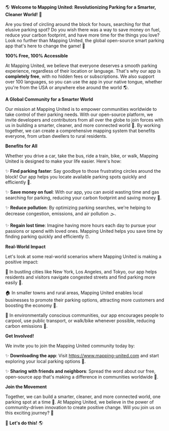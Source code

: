 🌎 **Welcome to Mapping United: Revolutionizing Parking for a Smarter, Cleaner World!** 🌈

Are you tired of circling around the block for hours, searching for that elusive parking spot? Do you wish there was a way to save money on fuel, reduce your carbon footprint, and have more time for the things you love? Look no further than Mapping United, the global open-source smart parking app that's here to change the game! 🚀

**100% Free, 100% Accessible**

At Mapping United, we believe that everyone deserves a smooth parking experience, regardless of their location or language. That's why our app is **completely free**, with no hidden fees or subscriptions. We also support over 100 languages, so you can use the app in your native tongue, whether you're from the USA or anywhere else around the world 🌎.

**A Global Community for a Smarter World**

Our mission at Mapping United is to empower communities worldwide to take control of their parking needs. With our open-source platform, we invite developers and contributors from all over the globe to join forces with us in building a smarter, cleaner, and more connected world 🌈. By working together, we can create a comprehensive mapping system that benefits everyone, from urban dwellers to rural residents.

**Benefits for All**

Whether you drive a car, take the bus, ride a train, bike, or walk, Mapping United is designed to make your life easier. Here's how:

✨ **Find parking faster**: Say goodbye to those frustrating circles around the block! Our app helps you locate available parking spots quickly and efficiently 📍.

✨ **Save money on fuel**: With our app, you can avoid wasting time and gas searching for parking, reducing your carbon footprint and saving money 💸.

✨ **Reduce pollution**: By optimizing parking searches, we're helping to decrease congestion, emissions, and air pollution 🌫️.

✨ **Regain lost time**: Imagine having more hours each day to pursue your passions or spend with loved ones. Mapping United helps you save time by finding parking quickly and efficiently ⏰.

**Real-World Impact**

Let's look at some real-world scenarios where Mapping United is making a positive impact:

🌴 In bustling cities like New York, Los Angeles, and Tokyo, our app helps residents and visitors navigate congested streets and find parking more easily 🚗.

🏠 In smaller towns and rural areas, Mapping United enables local businesses to promote their parking options, attracting more customers and boosting the economy 💼.

🌟 In environmentally conscious communities, our app encourages people to carpool, use public transport, or walk/bike whenever possible, reducing carbon emissions 🌿.

**Get Involved!**

We invite you to join the Mapping United community today by:

✨ **Downloading the app**: Visit https://www.mapping-united.com and start exploring your local parking options 📱.

✨ **Sharing with friends and neighbors**: Spread the word about our free, open-source app that's making a difference in communities worldwide 🤝.

**Join the Movement**

Together, we can build a smarter, cleaner, and more connected world, one parking spot at a time 🌈. At Mapping United, we believe in the power of community-driven innovation to create positive change. Will you join us on this exciting journey? 🚀

💪 **Let's do this!** 🌎